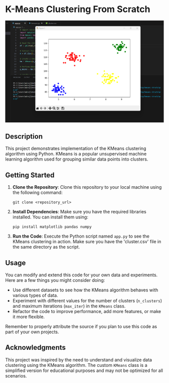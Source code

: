 <!DOCTYPE html>
<html lang="en">

<body>
  <h1>K-Means Clustering From Scratch</h1>

![KMeans Cluster](https://github.com/mirajdeepbhandari/kmeans-cluster-stratch/raw/main/kmeans%20strach/clus.png)

  <h2>Description</h2>
  <p>This project demonstrates implementation of the KMeans clustering algorithm using Python. KMeans is a popular unsupervised machine learning algorithm used for grouping similar data points into clusters.</p>

  <h2>Getting Started</h2>
  <ol>
    <li><strong>Clone the Repository</strong>: Clone this repository to your local machine using the following command:
      <pre><code>git clone &lt;repository_url&gt;</code></pre></li>
    <li><strong>Install Dependencies</strong>: Make sure you have the required libraries installed. You can install them using:
      <pre><code>pip install matplotlib pandas numpy</code></pre></li>
    <li><strong>Run the Code</strong>: Execute the Python script named <code>app.py</code> to see the KMeans clustering in action. Make sure you have the 'cluster.csv' file in the same directory as the script.</li>
  </ol>



  <h2>Usage</h2>
  <p>You can modify and extend this code for your own data and experiments. Here are a few things you might consider doing:</p>
  <ul>
    <li>Use different datasets to see how the KMeans algorithm behaves with various types of data.</li>
    <li>Experiment with different values for the number of clusters (<code>n_clusters</code>) and maximum iterations (<code>max_iter</code>) in the <code>KMeans</code> class.</li>
    <li>Refactor the code to improve performance, add more features, or make it more flexible.</li>
  </ul>
  <p>Remember to properly attribute the source if you plan to use this code as part of your own projects.</p>

  <h2>Acknowledgments</h2>
  <p>This project was inspired by the need to understand and visualize data clustering using the KMeans algorithm. The custom <code>KMeans</code> class is a simplified version for educational purposes and may not be optimized for all scenarios.</p>
</body>
</html>
